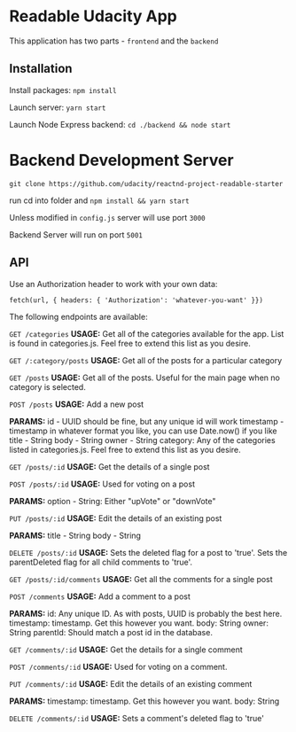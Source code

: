 # Readable Udacity App

This application has two parts - `frontend` and the `backend`

## Installation

Install packages: `npm install`

Launch server: `yarn start`

Launch Node Express backend: `cd ./backend && node start`

# Backend Development Server

`git clone https://github.com/udacity/reactnd-project-readable-starter`

run cd into folder and `npm install && yarn start`

Unless modified in `config.js` server will use port `3000`

Backend Server will run on port `5001`

## API
Use an Authorization header to work with your own data:

`fetch(url, { headers: { 'Authorization': 'whatever-you-want' }})`

The following endpoints are available:

`GET /categories`
  **USAGE:**
    Get all of the categories available for the app. List is found in categories.js.
    Feel free to extend this list as you desire.

`GET /:category/posts`
  **USAGE:**
    Get all of the posts for a particular category

`GET /posts`
  **USAGE:**
    Get all of the posts. Useful for the main page when no category is selected.

`POST /posts`
  **USAGE:**
    Add a new post

  **PARAMS:**
    id - UUID should be fine, but any unique id will work
    timestamp - timestamp in whatever format you like, you can use Date.now() if you like
    title - String
    body - String
    owner - String
    category: Any of the categories listed in categories.js. Feel free to extend this list as you desire.

`GET /posts/:id`
  **USAGE:**
    Get the details of a single post

`POST /posts/:id`
  **USAGE:**
    Used for voting on a post

  **PARAMS:**
    option - String: Either "upVote" or "downVote"

`PUT /posts/:id`
  **USAGE:**
    Edit the details of an existing post

  **PARAMS:**
    title - String
    body - String

`DELETE /posts/:id`
  **USAGE:**
    Sets the deleted flag for a post to 'true'.
    Sets the parentDeleted flag for all child comments to 'true'.

`GET /posts/:id/comments`
  **USAGE:**
    Get all the comments for a single post

`POST /comments`
  **USAGE:**
    Add a comment to a post

  **PARAMS:**
    id: Any unique ID. As with posts, UUID is probably the best here.
    timestamp: timestamp. Get this however you want.
    body: String
    owner: String
    parentId: Should match a post id in the database.

`GET /comments/:id`
  **USAGE:**
    Get the details for a single comment

`POST /comments/:id`
  **USAGE:**
    Used for voting on a comment.

`PUT /comments/:id`
  **USAGE:**
    Edit the details of an existing comment

  **PARAMS:**
    timestamp: timestamp. Get this however you want.
    body: String

`DELETE /comments/:id`
  **USAGE:**
    Sets a comment's deleted flag to 'true'